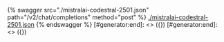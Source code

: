 [#generator:start]: <> ({ "template": "openapi" })
[#generator:start]: <> ({ "template": "openapi" })
{% swagger src="./mistralai-codestral-2501.json" path="/v2/chat/completions" method="post" %}
[./mistralai-codestral-2501.json](./mistralai-codestral-2501.json)
{% endswagger %}
[#generator:end]: <> ({})
[#generator:end]: <> ({})